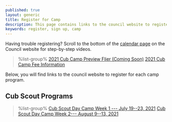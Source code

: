 ```yaml
---
published: true
layout: generic
title: Register for Camp
description: This page contains links to the council website to register to attend summer camp at Camp Workcoeman.
keywords: register, sign up, camp
---
```


<div class="alert alert-info">
Having trouble registering? Scroll to the bottom of the <a href="https://ctscouting.org/calendar/">calendar page</a> on the Council website for step-by-step videos.
</div>

> %list-group%
> <a href="{{ site.url }}/#" class="list-group-item">2021 Cub Camp Preview Flier (Coming Soon)</a>
> <a href="{{ site.url }}/cub-scouts/fees/" class="list-group-item">2021 Cub Camp Fee Information</a>

Below, you will find links to the council website to register for each camp program.

## Cub Scout Programs

> %list-group%
> <a href="https://scoutingevent.com/066-44691-120335" class="list-group-item">Cub Scout Day Camp Week 1 --- July 19--23, 2021</a>
> <a href="https://scoutingevent.com/066-44691-120336" class="list-group-item">Cub Scout Day Camp Week 2--- August 9--13, 2021</a>
